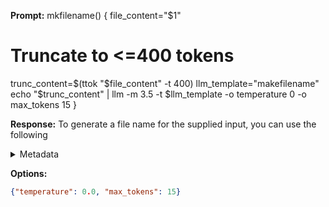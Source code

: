 **Prompt:**
mkfilename() {
  file_content="$1"
  # Truncate to <=400 tokens
  trunc_content=$(ttok "$file_content" -t 400)
  llm_template="makefilename"
  echo "$trunc_content" | llm -m 3.5 -t $llm_template -o temperature 0 -o max_tokens 15
  }


**Response:**
To generate a file name for the supplied input, you can use the following

<details><summary>Metadata</summary>

- Duration: 1170 ms
- Datetime: 2023-08-25T16:45:07.642632
- Model: gpt-3.5-turbo-0613

</details>

**Options:**
```json
{"temperature": 0.0, "max_tokens": 15}
```

